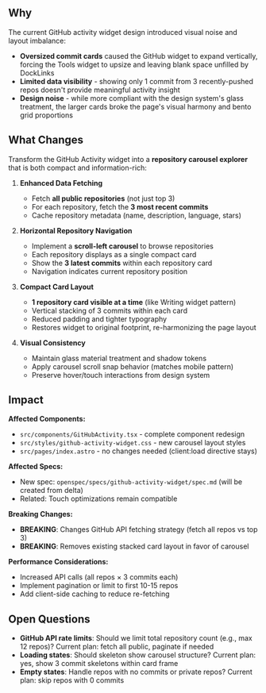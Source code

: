 ## Why

The current GitHub activity widget design introduced visual noise and layout imbalance:
- **Oversized commit cards** caused the GitHub widget to expand vertically, forcing the Tools widget to upsize and leaving blank space unfilled by DockLinks
- **Limited data visibility** - showing only 1 commit from 3 recently-pushed repos doesn't provide meaningful activity insight
- **Design noise** - while more compliant with the design system's glass treatment, the larger cards broke the page's visual harmony and bento grid proportions

## What Changes

Transform the GitHub Activity widget into a **repository carousel explorer** that is both compact and information-rich:

1. **Enhanced Data Fetching**
   - Fetch **all public repositories** (not just top 3)
   - For each repository, fetch the **3 most recent commits**
   - Cache repository metadata (name, description, language, stars)

2. **Horizontal Repository Navigation**
   - Implement a **scroll-left carousel** to browse repositories
   - Each repository displays as a single compact card
   - Show the **3 latest commits** within each repository card
   - Navigation indicates current repository position

3. **Compact Card Layout**
   - **1 repository card visible at a time** (like Writing widget pattern)
   - Vertical stacking of 3 commits within each card
   - Reduced padding and tighter typography
   - Restores widget to original footprint, re-harmonizing the page layout

4. **Visual Consistency**
   - Maintain glass material treatment and shadow tokens
   - Apply carousel scroll snap behavior (matches mobile pattern)
   - Preserve hover/touch interactions from design system

## Impact

**Affected Components:**
- `src/components/GitHubActivity.tsx` - complete component redesign
- `src/styles/github-activity-widget.css` - new carousel layout styles
- `src/pages/index.astro` - no changes needed (client:load directive stays)

**Affected Specs:**
- New spec: `openspec/specs/github-activity-widget/spec.md` (will be created from delta)
- Related: Touch optimizations remain compatible

**Breaking Changes:**
- **BREAKING**: Changes GitHub API fetching strategy (fetch all repos vs top 3)
- **BREAKING**: Removes existing stacked card layout in favor of carousel

**Performance Considerations:**
- Increased API calls (all repos × 3 commits each)
- Implement pagination or limit to first 10-15 repos
- Add client-side caching to reduce re-fetching

## Open Questions

- **GitHub API rate limits**: Should we limit total repository count (e.g., max 12 repos)? Current plan: fetch all public, paginate if needed
- **Loading states**: Should skeleton show carousel structure? Current plan: yes, show 3 commit skeletons within card frame
- **Empty states**: Handle repos with no commits or private repos? Current plan: skip repos with 0 commits
